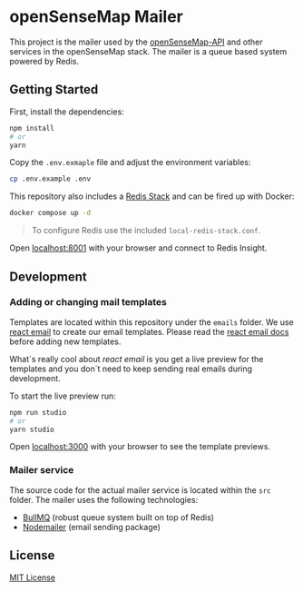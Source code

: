 # openSenseMap Mailer

This project is the mailer used by the [openSenseMap-API](https://github.com/sensebox/openSenseMap-API) and other services in the openSenseMap stack. The mailer is a queue based system powered by Redis.

## Getting Started

First, install the dependencies:

```sh
npm install
# or
yarn
```

Copy the `.env.exmaple` file and adjust the environment variables:

```sh
cp .env.example .env
```

This repository also includes a [Redis Stack](https://redis.io/docs/stack/about/) and can be fired up with Docker:

```sh
docker compose up -d
```

> To configure Redis use the included `local-redis-stack.conf`.

Open [localhost:8001](localhost:8001) with your browser and connect to Redis Insight.

## Development

### Adding or changing mail templates

Templates are located within this repository under the `emails` folder. We use [react email](https://react.email/) to create our email templates. Please read the [react email docs](https://react.email/docs/introduction) before adding new templates.

What´s really cool about *react email* is you get a live preview for the templates and you don´t need to keep sending real emails during development.

To start the live preview run:

```sh
npm run studio
# or
yarn studio
```

Open [localhost:3000](localhost:3000) with your browser to see the template previews.

### Mailer service

The source code for the actual mailer service is located within the `src` folder. The mailer uses the following technologies:

- [BullMQ](https://bullmq.io/) (robust queue system built on top of Redis)
- [Nodemailer](https://nodemailer.com/about/) (email sending package)

## License

[MIT License](./LICENSE)
